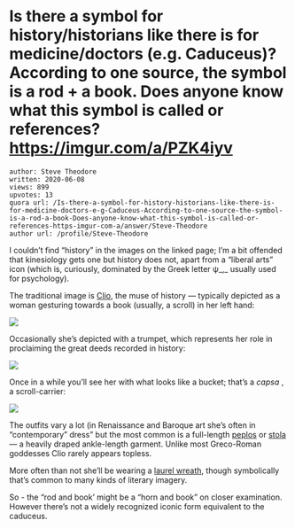 # Is there a symbol for history/historians like there is for medicine/doctors (e.g. Caduceus)? According to one source, the symbol is a rod + a book. Does anyone know what this symbol is called or references? https://imgur.com/a/PZK4iyv

	author: Steve Theodore
	written: 2020-06-08
	views: 899
	upvotes: 13
	quora url: /Is-there-a-symbol-for-history-historians-like-there-is-for-medicine-doctors-e-g-Caduceus-According-to-one-source-the-symbol-is-a-rod-a-book-Does-anyone-know-what-this-symbol-is-called-or-references-https-imgur-com-a/answer/Steve-Theodore
	author url: /profile/Steve-Theodore


I couldn’t find “history” in the images on the linked page; I’m a bit offended that kinesiology gets one but history does not, apart from a “liberal arts” icon (which is, curiously, dominated by the Greek letter ψ_,_ usually used for psychology).

The traditional image is [Clio](https://www.theoi.com/Ouranios/MousaKleio.html), the muse of history — typically depicted as a woman gesturing towards a book (usually, a scroll) in her left hand:

![](https://qph.fs.quoracdn.net/main-qimg-432a0487a00cb970f33ab3f9c409a53c)

Occasionally she’s depicted with a trumpet, which represents her role in proclaiming the great deeds recorded in history:

![](https://qph.fs.quoracdn.net/main-qimg-90b09f3b84bc98de121a9282aa274dd2)

Once in a while you’ll see her with what looks like a bucket; that’s a _capsa_ , a scroll-carrier:

![](https://qph.fs.quoracdn.net/main-qimg-df52a4db4ef8a5a354a0818f78dfbb60)

The outfits vary a lot (in Renaissance and Baroque art she’s often in “contemporary” dress” but the most common is a full-length [peplos](https://en.wikipedia.org/wiki/Peplos) or [stola](https://en.wikipedia.org/wiki/Stola#:~:text=The%20stola%20was%20the%20traditional,expected%20to%20wear%20the%20stola.) — a heavily draped ankle-length garment. Unlike most Greco-Roman goddesses Clio rarely appears topless.

More often than not she’ll be wearing a [laurel wreath](https://en.wikipedia.org/wiki/Laurel_wreath), though symbolically that’s common to many kinds of literary imagery.

So - the “rod and book’ might be a “horn and book” on closer examination. However there’s not a widely recognized iconic form equivalent to the caduceus.

